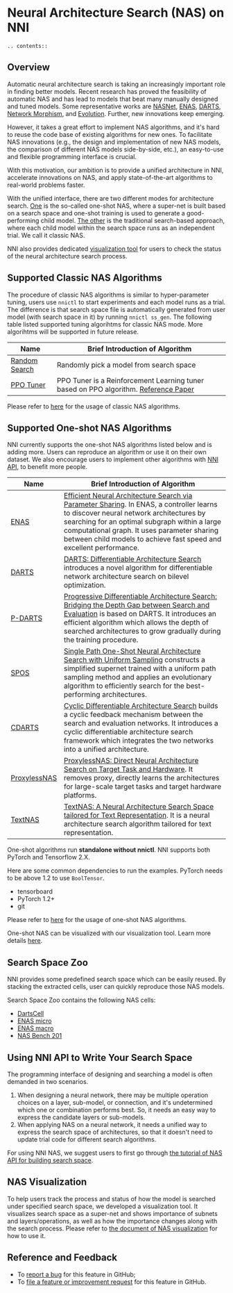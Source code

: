 # Neural Architecture Search (NAS) on NNI

```eval_rst
.. contents::
```

## Overview

Automatic neural architecture search is taking an increasingly important role in finding better models. Recent research has proved the feasibility of automatic NAS and has lead to models that beat many manually designed and tuned models. Some representative works are [NASNet][2], [ENAS][1], [DARTS][3], [Network Morphism][4], and [Evolution][5]. Further, new innovations keep emerging.

However, it takes a great effort to implement NAS algorithms, and it's hard to reuse the code base of existing algorithms for new ones. To facilitate NAS innovations (e.g., the design and implementation of new NAS models, the comparison of different NAS models side-by-side, etc.), an easy-to-use and flexible programming interface is crucial.

With this motivation, our ambition is to provide a unified architecture in NNI, accelerate innovations on NAS, and apply state-of-the-art algorithms to real-world problems faster.

With the unified interface, there are two different modes for architecture search. [One](#supported-one-shot-nas-algorithms) is the so-called one-shot NAS, where a super-net is built based on a search space and one-shot training is used to generate a good-performing child model. [The other](#supported-classic-nas-algorithms) is the traditional search-based approach, where each child model within the search space runs as an independent trial. We call it classic NAS.

NNI also provides dedicated [visualization tool](#nas-visualization) for users to check the status of the neural architecture search process.

## Supported Classic NAS Algorithms

The procedure of classic NAS algorithms is similar to hyper-parameter tuning, users use `nnictl` to start experiments and each model runs as a trial. The difference is that search space file is automatically generated from user model (with search space in it) by running `nnictl ss_gen`. The following table listed supported tuning algorihtms for classic NAS mode. More algorihtms will be supported in future release.

|Name|Brief Introduction of Algorithm|
|---|---|
| [Random Search](https://github.com/microsoft/nni/tree/v1.9/examples/tuners/random_nas_tuner) | Randomly pick a model from search space |
| [PPO Tuner](https://nni.readthedocs.io/en/latest/Tuner/BuiltinTuner.html#PPOTuner) | PPO Tuner is a Reinforcement Learning tuner based on PPO algorithm. [Reference Paper](https://arxiv.org/abs/1707.06347) |

Please refer to [here](ClassicNas.md) for the usage of classic NAS algorithms.

## Supported One-shot NAS Algorithms

NNI currently supports the one-shot NAS algorithms listed below and is adding more. Users can reproduce an algorithm or use it on their own dataset. We also encourage users to implement other algorithms with [NNI API](#use-nni-api), to benefit more people.

|Name|Brief Introduction of Algorithm|
|---|---|
| [ENAS](https://nni.readthedocs.io/en/latest/NAS/ENAS.html) | [Efficient Neural Architecture Search via Parameter Sharing](https://arxiv.org/abs/1802.03268). In ENAS, a controller learns to discover neural network architectures by searching for an optimal subgraph within a large computational graph. It uses parameter sharing between child models to achieve fast speed and excellent performance. |
| [DARTS](https://nni.readthedocs.io/en/latest/NAS/DARTS.html) | [DARTS: Differentiable Architecture Search](https://arxiv.org/abs/1806.09055) introduces a novel algorithm for differentiable network architecture search on bilevel optimization. |
| [P-DARTS](https://nni.readthedocs.io/en/latest/NAS/PDARTS.html) | [Progressive Differentiable Architecture Search: Bridging the Depth Gap between Search and Evaluation](https://arxiv.org/abs/1904.12760) is based on DARTS. It introduces an efficient algorithm which allows the depth of searched architectures to grow gradually during the training procedure. |
| [SPOS](https://nni.readthedocs.io/en/latest/NAS/SPOS.html) | [Single Path One-Shot Neural Architecture Search with Uniform Sampling](https://arxiv.org/abs/1904.00420) constructs a simplified supernet trained with a uniform path sampling method and applies an evolutionary algorithm to efficiently search for the best-performing architectures. |
| [CDARTS](https://nni.readthedocs.io/en/latest/NAS/CDARTS.html) | [Cyclic Differentiable Architecture Search](https://arxiv.org/abs/****) builds a cyclic feedback mechanism between the search and evaluation networks. It introduces a cyclic differentiable architecture search framework which integrates the two networks into a unified architecture.|
| [ProxylessNAS](https://nni.readthedocs.io/en/latest/NAS/Proxylessnas.html) | [ProxylessNAS: Direct Neural Architecture Search on Target Task and Hardware](https://arxiv.org/abs/1812.00332). It removes proxy, directly learns the architectures for large-scale target tasks and target hardware platforms. |
| [TextNAS](https://nni.readthedocs.io/en/latest/NAS/TextNAS.html) | [TextNAS: A Neural Architecture Search Space tailored for Text Representation](https://arxiv.org/pdf/1912.10729.pdf). It is a neural architecture search algorithm tailored for text representation. |

One-shot algorithms run **standalone without nnictl**. NNI supports both PyTorch and Tensorflow 2.X.

Here are some common dependencies to run the examples. PyTorch needs to be above 1.2 to use ``BoolTensor``.

* tensorboard
* PyTorch 1.2+
* git

Please refer to [here](NasGuide.md) for the usage of one-shot NAS algorithms.

One-shot NAS can be visualized with our visualization tool. Learn more details [here](./Visualization.md).



## Search Space Zoo

NNI provides some predefined search space which can be easily reused. By stacking the extracted cells, user can quickly reproduce those NAS models.

Search Space Zoo contains the following NAS cells:

* [DartsCell](./SearchSpaceZoo.md#DartsCell)
* [ENAS micro](./SearchSpaceZoo.md#ENASMicroLayer)
* [ENAS macro](./SearchSpaceZoo.md#ENASMacroLayer)
* [NAS Bench 201](./SearchSpaceZoo.md#nas-bench-201)

## Using NNI API to Write Your Search Space

The programming interface of designing and searching a model is often demanded in two scenarios.

1. When designing a neural network, there may be multiple operation choices on a layer, sub-model, or connection, and it's undetermined which one or combination performs best. So, it needs an easy way to express the candidate layers or sub-models.
2. When applying NAS on a neural network, it needs a unified way to express the search space of architectures, so that it doesn't need to update trial code for different search algorithms.

For using NNI NAS, we suggest users to first go through [the tutorial of NAS API for building search space](./WriteSearchSpace.md).

## NAS Visualization

To help users track the process and status of how the model is searched under specified search space, we developed a visualization tool. It visualizes search space as a super-net and shows importance of subnets and layers/operations, as well as how the importance changes along with the search process. Please refer to [the document of NAS visualization](./Visualization.md) for how to use it.

## Reference and Feedback

[1]: https://arxiv.org/abs/1802.03268
[2]: https://arxiv.org/abs/1707.07012
[3]: https://arxiv.org/abs/1806.09055
[4]: https://arxiv.org/abs/1806.10282
[5]: https://arxiv.org/abs/1703.01041

* To [report a bug](https://github.com/microsoft/nni/issues/new?template=bug-report.md) for this feature in GitHub;
* To [file a feature or improvement request](https://github.com/microsoft/nni/issues/new?template=enhancement.md) for this feature in GitHub.
